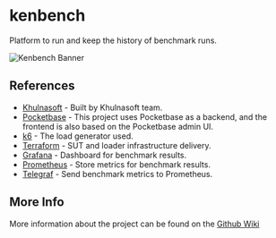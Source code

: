 # kenbench

Platform to run and keep the history of benchmark runs.

![Kenbench Banner](https://user-images.githubusercontent.com/58992960/186262109-e6c9ab69-e5f7-4fd0-bd62-5ea08ab3fe60.png)

## References

- [Khulnasoft](https://khulnasoft.com) - Built by Khulnasoft team.
- [Pocketbase](https://pocketbase.io) - This project uses Pocketbase as a backend, and the frontend is also based on the Pocketbase admin UI.
- [k6](https://k6.io) - The load generator used.
- [Terraform](https://www.terraform.io) - SUT and loader infrastructure delivery.
- [Grafana](https://grafana.com) - Dashboard for benchmark results.
- [Prometheus](https://prometheus.io) - Store metrics for benchmark results.
- [Telegraf](https://www.influxdata.com/time-series-platform/telegraf/) - Send benchmark metrics to Prometheus.

## More Info

More information about the project can be found on the [Github Wiki](https://github.com/khulnasoft/kenbench/wiki)
